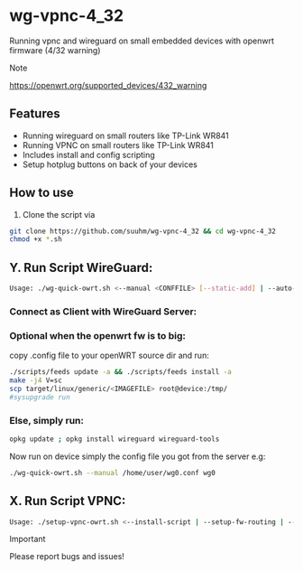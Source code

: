 # wg-vpnc-4_32
Running vpnc and wireguard on small embedded devices with openwrt firmware (4/32 warning)

> [!NOTE]
> https://openwrt.org/supported_devices/432_warning


## Features

- Running wireguard on small routers like TP-Link WR841
- Running VPNC on small routers like TP-Link WR841
- Includes install and config scripting
- Setup hotplug buttons on back of your devices

## How to use

1. Clone the script via
```bash
git clone https://github.com/suuhm/wg-vpnc-4_32 && cd wg-vpnc-4_32
chmod +x *.sh
```

## Y. Run Script WireGuard:
```bash
Usage: ./wg-quick-owrt.sh <--manual <CONFFILE> [--static-add] | --auto-uci | --down | --ipcheck | --create-button | --debugging> <DEVICENAME>
```
### Connect as Client with WireGuard Server:

### Optional when the openwrt fw is to big:
copy .config file to your openWRT source dir and run:

```bash
./scripts/feeds update -a && ./scripts/feeds install -a
make -j4 V=sc
scp target/linux/generic/<IMAGEFILE> root@device:/tmp/
#sysupgrade run
```

### Else, simply run:
```bash
opkg update ; opkg install wireguard wireguard-tools
```

Now run on device simply the config file you got from the server e.g:
```bash
./wg-quick-owrt.sh --manual /home/user/wg0.conf wg0
```

## X. Run Script VPNC:
```bash
Usage: ./setup-vpnc-owrt.sh <--install-script | --setup-fw-routing | --setup-button | --ipcheck | --debugging>
```



> [!IMPORTANT]
> Please report bugs and issues! 
